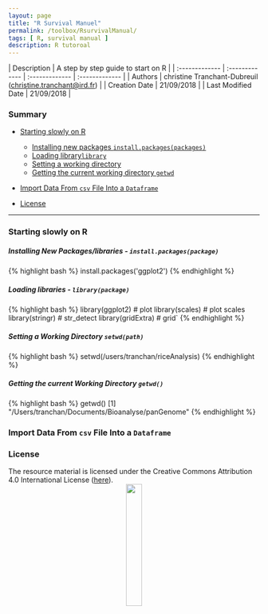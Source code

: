 ```yaml
---
layout: page
title: "R Survival Manuel"
permalink: /toolbox/RsurvivalManual/
tags: [ R, survival manual ]
description: R tutoroal
---
```


| Description |  A step by step guide to start on R |
| :------------- | :------------- | :------------- | :------------- |
| Authors | christine Tranchant-Dubreuil (christine.tranchant@ird.fr)  |
| Creation Date | 21/09/2018 |
| Last Modified Date | 21/09/2018 |



### Summary

<!-- TOC depthFrom:2 depthTo:2 withLinks:1 updateOnSave:1 orderedList:0 -->
- [Starting slowly on R](#start)
  - [Installing new packages `install.packages(packages)`](#install)
  - [Loading library`library`](#library)
  - [Setting a working directory](#setwd)
  - [Getting the current working directory `getwd`](#getwd)
  
- [Import Data From `csv` File Into a `Dataframe`](#importCsv)
- [License](#license) 

-----------------------
<a name="start"></a>
### Starting slowly on R

<a name="install"></a>
##### Installing New Packages/libraries - `install.packages(package) `

{% highlight bash %}
install.packages('ggplot2')
{% endhighlight %}

<a name="library"></a>
##### Loading libraries  - `library(package)`

{% highlight bash %}
library(ggplot2) # plot
library(scales)  # plot scales
library(stringr) # str_detect
library(gridExtra) # grid`
{% endhighlight %}

<a name="setwd"></a>
#####  Setting a Working Directory `setwd(path)`

{% highlight bash %}
setwd(/users/tranchan/riceAnalysis)
{% endhighlight %}

<a name="getwd"></a>
#####  Getting the current Working Directory `getwd()`

{% highlight bash %}
getwd()
[1] "/Users/tranchan/Documents/Bioanalyse/panGenome"
{% endhighlight %}

<a name="importCsv"></a>
### Import Data From `csv` File Into a `Dataframe`

<a name="importCsv"></a>

### License
<a name="license"></a>

<div>
The resource material is licensed under the Creative Commons Attribution 4.0 International License (<a href="http://creativecommons.org/licenses/by-nc-sa/4.0/">here</a>).
<center><img width="25%" class="img-responsive" src="http://creativecommons.org.nz/wp-content/uploads/2012/05/by-nc-sa1.png"/>
</center> 
</div>





